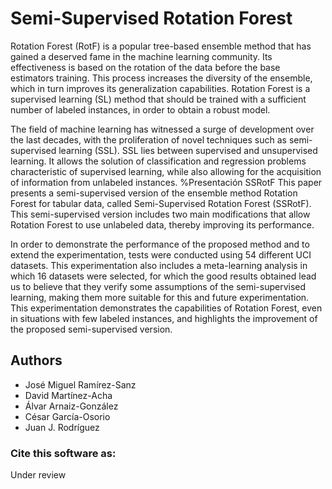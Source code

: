 # Semi-Supervised Rotation Forest
Rotation Forest (RotF) is a popular tree-based ensemble method that has gained a deserved fame in the machine learning community.
Its effectiveness is based on the rotation of the data before the base estimators training. 
This process increases the diversity of the ensemble, which in turn improves its generalization capabilities.
Rotation Forest is a supervised learning (SL) method that should be trained with a sufficient number of labeled instances, in order to obtain a robust model.

The field of machine learning has witnessed a surge of development over the last decades, with the proliferation of novel techniques such as semi-supervised learning (SSL).
SSL lies between supervised and unsupervised learning.
It allows the solution of classification and regression problems characteristic of supervised learning, while also allowing for the acquisition of information from unlabeled instances.
%Presentación SSRotF
This paper presents a semi-supervised version of the ensemble method Rotation Forest for tabular data, called Semi-Supervised Rotation Forest (SSRotF). 
This semi-supervised version includes two main modifications that allow Rotation Forest to use unlabeled data, thereby improving its performance.


In order to demonstrate the performance of the proposed method and to extend the experimentation, tests were conducted using 54 different UCI datasets.
This experimentation also includes a meta-learning analysis in which 16 datasets were selected, for which the good results obtained lead us to believe that they verify some assumptions of the semi-supervised learning, making them more suitable for this and future experimentation.
This experimentation demonstrates the capabilities of Rotation Forest, even in situations with few labeled instances, and highlights the improvement of the proposed semi-supervised version.

## Authors
- José Miguel Ramírez-Sanz
- David Martínez-Acha
- Álvar Arnaiz-González
- César García-Osorio
- Juan J. Rodríguez

### Cite this software as:
Under review